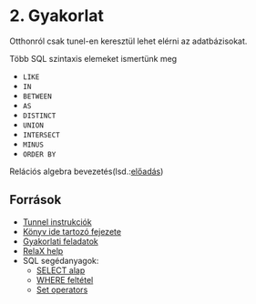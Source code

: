 # 2. Gyakorlat

Otthonról csak tunel-en keresztül lehet elérni az adatbázisokat.

Több SQL szintaxis elemeket ismertünk meg
- ```LIKE```
- ```IN```
- ```BETWEEN```
- ```AS```
- ```DISTINCT```
- ```UNION```
- ```INTERSECT```
- ```MINUS```
- ```ORDER BY```

Relációs algebra bevezetés(lsd.:[előadás](../ea/01.md))

## Források
- [Tunnel instrukciók](https://vargadaniel.web.elte.hu/ab1/tunnel.pdf)
- [Könyv ide tartozó fejezete](https://vargadaniel.web.elte.hu/ab1/konyv_relacios_algebra.pdf)
- [Gyakorlati feladatok](https://vargadaniel.web.elte.hu/ab1/22_23_tavasz/feladatok_szeret.txt)
- [RelaX help](https://vargadaniel.web.elte.hu/ab1/22_23_tavasz/relax.txt)
- SQL segédanyagok:
	- [SELECT alap](https://vargadaniel.web.elte.hu/ab1/SQL02_select_alap.pdf)
	- [WHERE feltétel](https://vargadaniel.web.elte.hu/ab1/SQL03_where_feltetel.pdf)
	- [Set operators](https://vargadaniel.web.elte.hu/ab1/SQL04_set_operators.pdf)